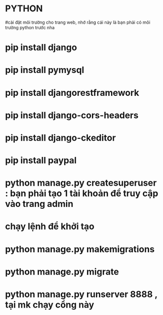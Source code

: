 # PYTHON
#cài đặt môi trường cho trang web, nhớ rằng cái này là bạn phải có môi trường python trước nha
# pip install django
# pip install pymysql
# pip install djangorestframework
# pip install django-cors-headers
# pip install django-ckeditor
# pip install paypal
# python manage.py createsuperuser  : bạn phải tạo 1 tài khoản để truy cập vào trang admin

# chạy lệnh để khởi tạo
# python manage.py makemigrations
# python manage.py migrate
# python manage.py runserver 8888 , tại mk chạy cổng này
